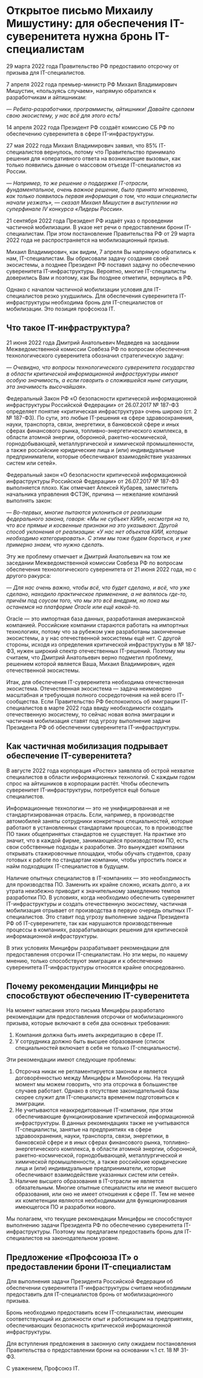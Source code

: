 # Открытое письмо Михаилу Мишустину: для обеспечения IT-суверенитета нужна бронь IT-специалистам

29 марта 2022 года Правительство РФ предоставило отсрочку от призыва для IT-специалистов.

7 апреля 2022 года премьер-министр РФ Михаил Владимирович Мишустин, «пользуясь случаем», напрямую обратился к разработчикам и айтишникам: 

_— Ребята-разработчики, программисты, айтишники! Давайте сделаем свою экосистему, у нас всё для этого есть!_

14 апреля 2022 года Президент РФ создаёт комиссию СБ РФ по обеспечению суверенитета в сфере IT-инфраструктуры.

27 мая 2022 года Михаил Владимирович заявил, что 85% IT-специалистов вернулось, потому что Правительство принимало решения для «оперативного ответа на возникающие вызовы», как только появились данные о массовом отъезде IT-специалистов из России. 

_— Например, то же решение о поддержке IT-отрасли, фундаментальное, очень важное решение, было принято мгновенно, как только появилась первая информация о том, что наши специалисты начали уезжать», — сказал Михаил Мишустин в выступлении на суперфинале IV конкурса «Лидеры России»._

21 сентября 2022 года Президент РФ издаёт указ о проведении частичной мобилизации. В указе нет речи о предоставлении брони IT-специалистам. При этом постановление Правительства РФ от 29 марта 2022 года не распространяется на мобилизационный призыв. 

Михаил Владимирович, как видим, 7 апреля Вы напрямую обратились к нам, IT-специалистам. Вы обрисовали задачу создания своей экосистемы, а позднее Президент РФ поставил задачу по обеспечению суверенитета IT-инфраструктуры. Вероятно, многие IT-специалисты доверились Вам и поэтому, как Вы позднее отметили, вернулись в РФ. 

Однако с началом частичной мобилизации условия для IT-специалистов резко ухудшились. Для обеспечения суверенитета IT-инфраструктуры необходима бронь для IT-специалистов от мобилизации. Это позиция профсоюза IT.

## Что такое IT-инфраструктура?

21 июня 2022 года Дмитрий Анатольевич Медведев на заседании Межведомственной комиссии Совбеза РФ по вопросам обеспечения технологического суверенитета обозначил стратегическую задачу:

_— Очевидно, что вопросы технологического суверенитета государства в области критической информационной инфраструктуры имеют особую значимость, а если говорить о сложившейся ныне ситуации, эта значимость высочайшая»._

Федеральный Закон РФ «О безопасности критической информационной инфраструктуры Российской Федерации» от 26.07.2017 № 187-ФЗ определяет понятие «критическая инфраструктура» очень широко (ст. 2 № 187-ФЗ). По сути, это любые IT-решения «в сфере здравоохранения, науки, транспорта, связи, энергетики, в банковской сфере и иных сферах финансового рынка, топливно-энергетического комплекса, в области атомной энергии, оборонной, ракетно-космической, горнодобывающей, металлургической и химической промышленности, а также российские юридические лица и (или) индивидуальные предприниматели, которые обеспечивают взаимодействие указанных систем или сетей».

Федеральный закон «О безопасности критической информационной инфраструктуры Российской Федерации» от 26.07.2017 № 187-ФЗ выполняется плохо. Как отмечает Алексей Кубарев, заместитель начальника управления ФСТЭК, причина — нежелание компаний выполнять закон:

_— Во-первых, многие пытаются уклониться от реализации федерального закона, говоря: «Мы не субъект КИИ», несмотря на то, что все прямые и косвенные признаки на это указывают. Другой способ уклонения от реализации: «У нас нет объектов КИИ, которые необходимо категорировать». С этим мы тоже будем бороться, и уже примерно знаем, что нужно сделать._

Эту же проблему отмечает и Дмитрий Анатольевич на том же заседании Межведомственной комиссии Совбеза РФ по вопросам обеспечения технологического суверенитета от 21 июня 2022 года, но с другого ракурса:

_— Для нас очень важно, чтобы всё, что будет сделано, и всё, что уже сделано, находило практическое применение, а не валялось где-то, причём под соусом того, что мы это всё внедрим, но пока мы останемся на платформе Oracle или ещё какой-то._

Oracle — это импортная база данных, разработанная американской компанией. Российские компании стараются работать на импортных технологиях, потому что за рубежом уже разработаны законченные экосистемы, а у нас отечественной экосистемы ещё нет. С другой стороны, исходя из определения критической инфраструктуры в № 187-ФЗ, нужен широкий спектр отечественных IT-решений. Поэтому мы считаем, что Дмитрий Анатольевич верно подметил проблему, решением которой является Ваша, Михаил Владимирович, идея отечественной экосистемы. 

Итак, для обеспечения IT-суверенитета необходима отечественная экосистема.  Отечественная экосистема — задача неимоверно масштабная и требующая полного сосредоточения на ней всего IT-сообщества. Если Правительство РФ беспокоилось об эмиграции IT-специалистов в марте 2022 года ввиду необходимости создать отечественную экосистему, то сейчас новая волна эмиграции и частичная мобилизация ставят под угрозу выполнение задачи Президента РФ об обеспечении суверенитета IT-инфраструктуры.

## Как частичная мобилизация подрывает обеспечение IT-суверенитета?

В августе 2022 года корпорация «Ростех» заявляла об острой нехватке специалистов в области информационных технологий. С каждым годом спрос на айтишников в корпорации растёт. Чтобы обеспечить суверенитет IT-инфраструктуры, потребуется ещё больше специалистов.

Информационные технологии — это не унифицированная и не стандартизированная отрасль. Если, например, в производстве автомобилей заняты сотрудники конкретных специальностей, которые работают в установленных стандартами процессах, то в производстве ПО таких общепринятых стандартов не существует. На практике это значит, что в каждой фирме, занимающейся производством ПО, есть свои собственные подходы к разработке. Это вынуждает компании открывать стажировочные площадки, чтобы обучать студентов, сразу готовых к работе по стандартам компании, чтобы упростить поиск и найм подходящих IT-специалистов в будущем. 

Наличие опытных специалистов в IT-компаниях — это необходимость для производства ПО. Заменить их крайне сложно, искать долго, а их утрата неизбежно приводит к значительному замедлению темпов разработки ПО. В условиях, когда необходимо обеспечить суверенитет IT-инфраструктуры и создать отечественную экосистему, частичная мобилизация отрывает от производства в первую очередь опытных IT-специалистов. Это ставит под угрозу выполнение задачи Президента РФ об IT-суверенитете, так как нарушаются производственные процессы в компаниях, разрабатывающих решения для критической информационной инфраструктуры. 

В этих условиях Минцифры разрабатывает рекомендации для предоставления отсрочки IT-специалистам. Но эти меры, по нашему мнению, только способствуют эмиграции и к обеспечению суверенитета IT-инфраструктуры относятся крайне опосредованно.

## Почему рекомендации Минцифры не способствуют обеспечению IT-суверенитета

На момент написания этого письма Минцифры разработало рекомендации для предоставления отсрочки от мобилизационного призыва, которые включают в себя два основных требования:
1. Компания должна быть иметь аккредитацию в сфере IT.
1. У сотрудника должно быть высшее образование (список специальностей включает в себя не только IT-специальности).

Эти рекомендации имеют следующие проблемы:
1. Отсрочка никак не регламентируется законом и является договорённостью между Минцифры и Минобороны. На текущий момент мы можем говорить, что эта отсрочка в большинстве случаев работает. Однако в отсутствие законодательной базы скорее служит для IT-специалиста временем подготовиться к эмиграции.
1. Не учитываются неаккредитованные IT-компании, при этом обеспечивающие функционирование критической информационной инфраструктуры. В данных рекомендациях также не учитываются IT-специалисты, занятые на предприятиях «в сфере здравоохранения, науки, транспорта, связи, энергетики, в банковской сфере и в иных сферах финансового рынка, топливно-энергетического комплекса, в области атомной энергии, оборонной, ракетно-космической, горнодобывающей, металлургической и химической промышленности, а также российские юридические лица и (или) индивидуальные предприниматели, которые обеспечивают взаимодействие указанных систем или сетей». 
1. Наличие высшего образования в IT-отрасли не является обязательным. Многие опытные специалисты или не имеют высшего образования, или оно не имеет отношения к сфере IT. Тем не менее их компетенции являются необходимыми для функционирования имеющегося ПО и разработки нового.

Мы полагаем, что текущие рекомендации Минцифры не способствуют выполнению задачи Президента РФ по обеспечению суверенитета IT-инфраструктуры. Поэтому мы предлагаем предоставить бронь для IT-специалистов на законодательном уровне.

## Предложение «Профсоюза IT» о предоставлении брони IT-специалистам

Для выполнения задачи Президента Российской Федерации об обеспечении суверенитета IT-инфраструктуры считаем необходимым предоставить для IT-специалистов бронь от мобилизационного призыва.

Бронь необходимо предоставить всем IT-специалистам, имеющим соответствующий их должности опыт и работающим на предприятиях, обеспечивающих безопасность критической информационной инфраструктуры. 

Для вступления предложения в законную силу ожидаем постановления Правительства о предоставлении брони на основании ч.1 ст. 18 № 31-ФЗ.

С уважением, Профсоюз IT.

